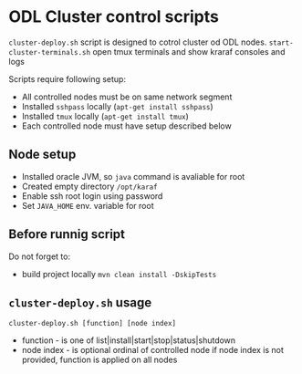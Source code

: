 ODL Cluster control scripts
===========================

```cluster-deploy.sh``` script is designed to cotrol cluster od ODL nodes.
```start-cluster-terminals.sh``` open tmux terminals and show kraraf consoles and logs

Scripts require following setup:
* All controlled nodes must be on same network segment
* Installed ```sshpass``` locally (```apt-get install sshpass```)  
* Installed ```tmux``` locally (```apt-get install tmux```)  
* Each controlled node must have setup described below

Node setup
----------
* Installed oracle JVM, so ```java``` command is avaliable for root 
* Created empty directory ```/opt/karaf```
* Enable ssh root login using password
* Set ```JAVA_HOME``` env. variable for root

Before runnig script
--------------------
Do not forget to: 
* build project locally ```mvn clean install -DskipTests```

```cluster-deploy.sh``` usage
-----------------------------
```cluster-deploy.sh [function] [node index]```
* function - is one of list|install|start|stop|status|shutdown
* node index - is optional ordinal of controlled node
  if node index is not provided, function is applied on all nodes

